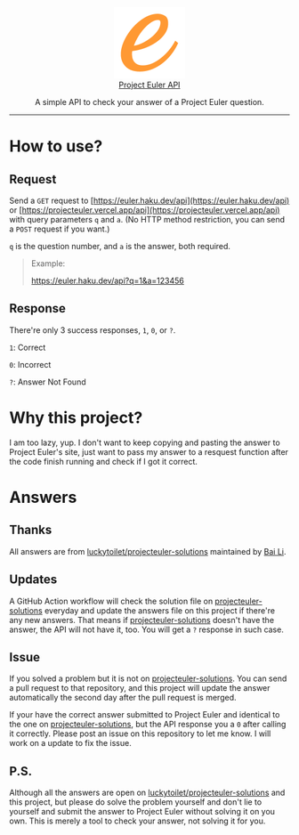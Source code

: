 <p align="center">
  <img src="./.readme/e.png" width="128px">
  <br/>
  <a href="https://euler.haku.dev" align="center">Project Euler API</a>
  <p align="center">A simple API to check your answer of a Project Euler question.</p>
</p>

---

# How to use?

## Request

Send a `GET` request to [https://euler.haku.dev/api](https://euler.haku.dev/api) or [https://projecteuler.vercel.app/api](https://projecteuler.vercel.app/api) with query parameters `q` and `a`. (No HTTP method restriction, you can send a `POST` request if you want.)

`q` is the question number, and `a` is the answer, both required.

> Example:
>
> https://euler.haku.dev/api?q=1&a=123456

## Response

There're only 3 success responses, `1`, `0`, or `?`.

`1`: Correct

`0`: Incorrect

`?`: Answer Not Found

# Why this project?

I am too lazy, yup. I don't want to keep copying and pasting the answer to Project Euler's site, just want to pass my answer to a resquest function after the code finish running and check if I got it correct.

# Answers

## Thanks

All answers are from [luckytoilet/projecteuler-solutions] maintained by [Bai Li](https://github.com/luckytoilet).

## Updates

A GitHub Action workflow will check the solution file on [projecteuler-solutions] everyday and update the answers file on this project if there're any new answers. That means if [projecteuler-solutions] doesn't have the answer, the API will not have it, too. You will get a `?` response in such case.

## Issue

If you solved a problem but it is not on [projecteuler-solutions]. You can send a pull request to that repository, and this project will update the answer automatically the second day after the pull request is merged.

If your have the correct answer submitted to Project Euler and identical to the one on [projecteuler-solutions], but the API response you a `0` after calling it correctly. Please post an issue on this repository to let me know. I will work on a update to fix the issue.

## P.S.

Although all the answers are open on [luckytoilet/projecteuler-solutions] and this project, but please do solve the problem yourself and don't lie to yourself and submit the answer to Project Euler without solving it on you own. This is merely a tool to check your answer, not solving it for you.

[luckytoilet/projecteuler-solutions]: https://github.com/luckytoilet/projecteuler-solutions
[projecteuler-solutions]: https://github.com/luckytoilet/projecteuler-solutions

